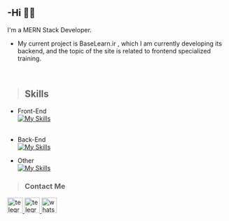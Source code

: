## -Hi :man_technologist:

<p>
I'm a MERN Stack Developer.<br />

- My current project is BaseLearn.ir , which I am currently developing its backend, and the topic of the site is related to frontend specialized training.
</p>

<br/>

> <h2>Skills</h2>

- Front-End <br/>
[![My Skills](https://skillicons.dev/icons?i=html,css,js,bootstrap,react,next,redux,ts)](https://skillicons.dev)
<br/><br/>
- Back-End <br/>
[![My Skills](https://skillicons.dev/icons?i=nodejs,express,nestjs,mongo,mysql,prisma)](https://skillicons.dev)

- Other <br/>
[![My Skills](https://skillicons.dev/icons?i=git,github)](https://skillicons.dev)


> <h3>Contact Me</h3>

  <a href="https://www.linkedin.com/in/nima-tajik-6327701a8/" target="_blank">
    <img src="https://img.shields.io/static/v1?message=Linkedin&logo=linkedin&label=&color=2CA5E0&logoColor=white&labelColor=&style=for-the-badge" height="35" alt="telegram logo"  />
  </a>
  <a href="https://telegram.me/Unassuming_Dev" target="_blank">
    <img src="https://img.shields.io/static/v1?message=Telegram&logo=telegram&label=&color=2CA5E0&logoColor=white&labelColor=&style=for-the-badge" height="35" alt="telegram logo"  />
  </a>
  <a href="https://wa.me/+989190186083" target="_blank">
    <img src="https://img.shields.io/static/v1?message=Whatsapp&logo=whatsapp&label=&color=25D366&logoColor=white&labelColor=&style=for-the-badge" height="35" alt="whatsapp logo"  />
  </a>
<br/>
